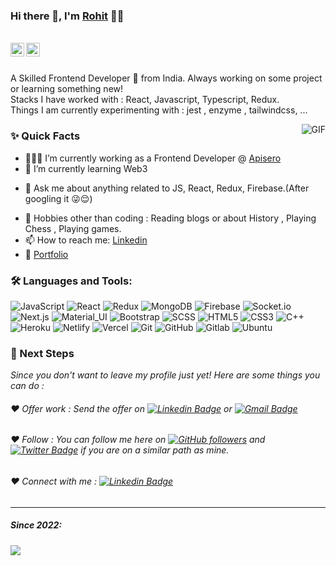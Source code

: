 ### Hi there 👋, I'm [Rohit](https://github.com/Rohit2024-parihar) 👨‍💻

<br/>

<a href="https://www.linkedin.com/in/rohit-parihar-3a4b1b1aa/">
  <img align="left" alt="Aman's Linkedin" width="22px" src="https://cdn.jsdelivr.net/npm/simple-icons@v3/icons/linkedin.svg" />
</a>


<a href="mailto:rohitparihar07125@gmail.com">
  <img align="left" alt="Rohit's Email" width="22px" src="https://cdn.jsdelivr.net/npm/simple-icons@v3/icons/gmail.svg" />
</a>


<br />

<br/>

<p>
A Skilled Frontend Developer 🚀 from India. Always working on some project or learning something new!
<br/>
Stacks I have worked with : React, Javascript, Typescript, Redux.
<br/>  
Things I am currently experimenting with : jest , enzyme , tailwindcss, ...
<br/>
</p>


  <img align="right" alt="GIF" src="https://media.giphy.com/media/MC6eSuC3yypCU/giphy.gif" />
  
### ✨ Quick Facts

- 👨🏽‍💻 I’m currently working as a Frontend Developer @ [Apisero](https://apisero.com/)
- 🌱 I’m currently learning Web3
<!--- 🤔 I’m looking for help for my future MERN projects.-->
- 💬 Ask me about anything related to JS, React, Redux, Firebase.(After googling it 😜😌)
<!--- ⚡️ Fun-Fact: I sleep at 6am 🙃. -->
- 🎿 Hobbies other than coding : Reading blogs or about History , Playing Chess , Playing games.
- 📫 How to reach me: [Linkedin](https://www.linkedin.com/in/rohit-parihar-3a4b1b1aa/)
- 📝 [Portfolio](https://rohit-parihar-portfolio.netlify.app/)

### 🛠️ Languages and Tools:

![JavaScript](https://img.shields.io/badge/-JavaScript-black?style=flat-square&logo=javascript)
![React](https://img.shields.io/badge/-React-black?style=flat-square&logo=react)
![Redux](https://img.shields.io/badge/-Redux-black?style=flat-square&logo=Redux)
![MongoDB](https://img.shields.io/badge/-MongoDB-black?style=flat-square&logo=mongodb)
![Firebase](https://img.shields.io/badge/-Firebase-black?style=flat-square&logo=Firebase)
![Socket.io](https://img.shields.io/badge/-Socket-black?style=flat-square&logo=socket.io)
![Next.js](https://img.shields.io/badge/-Next-black?style=flat-square&logo=Next.js)
![Material_UI](https://img.shields.io/badge/-Material_UI-black?style=flat-square&logo=material-ui)
![Bootstrap](https://img.shields.io/badge/-Bootstrap-black?style=flat-square&logo=bootstrap)
![SCSS](https://img.shields.io/badge/-SCSS-black?style=flat-square&logo=SASS)
![HTML5](https://img.shields.io/badge/-HTML5-black?style=flat-square&logo=html5&logoColor=white)
![CSS3](https://img.shields.io/badge/-CSS3-black?style=flat-square&logo=css3)
![C++](https://img.shields.io/badge/-C++-black?style=flat-square&logo=c)
![Heroku](https://img.shields.io/badge/-Heroku-black?style=flat-square&logo=heroku)
![Netlify](https://img.shields.io/badge/-Netlify-black?style=flat-square&logo=netlify)
![Vercel](https://img.shields.io/badge/-Vercel-black?style=flat-square&logo=vercel)
![Git](https://img.shields.io/badge/-Git-black?style=flat-square&logo=git)
![GitHub](https://img.shields.io/badge/-GitHub-black?style=flat-square&logo=github)
![Gitlab](https://img.shields.io/badge/-Gitlab-black?style=flat-square&logo=gitlab)
![Ubuntu](https://img.shields.io/badge/-Ubuntu-black?style=flat-square&logo=ubuntu)



### 👣 Next Steps

_Since you don't want to leave my profile just yet! Here are some things you can do :_


###### ❤️ Offer work : Send the offer on [![Linkedin Badge](https://img.shields.io/badge/-Rohit_Parihar-blue?style=flat-square&logo=Linkedin&logoColor=white&linkhttps://www.linkedin.com/in/rohit-parihar-3a4b1b1aa/)](https://www.linkedin.com/in/rohit-parihar-3a4b1b1aa/) or [![Gmail Badge](https://img.shields.io/badge/-rohitparihar07125@gmail.com-c14438?style=flat-square&logo=Gmail&logoColor=white&link=mailto:rohitparihar07125@gmail.com)](mailto:rohitparihar07125@gmail.com)


###### ❤️ Follow : You can follow me here on [![GitHub followers](https://img.shields.io/github/followers/Rohit-atg?label=Follow&style=social)](https://github.com/Rohit2024-parihar?tab=follow) and [![Twitter Badge](https://img.shields.io/badge/-@Rohit_Parihar-1ca0f1?style=flat-square&labelColor=1ca0f1&logo=twitter&logoColor=white&link=https://twitter.com/)](https://twitter.com/) if you are on a similar path as mine.


###### ❤️ Connect with me : [![Linkedin Badge](https://img.shields.io/badge/-Rohit_Parihar-blue?style=flat-square&logo=Linkedin&logoColor=white&link=https://www.linkedin.com/in/rohit-parihar-3a4b1b1aa/)](https://www.linkedin.com/in/rohit-parihar-3a4b1b1aa/)


----------------------------------------------------------

##### Since 2022:
<img src="https://komarev.com/ghpvc/?username=Rohit2024-parihar&color=blueviolet&style=flat">

